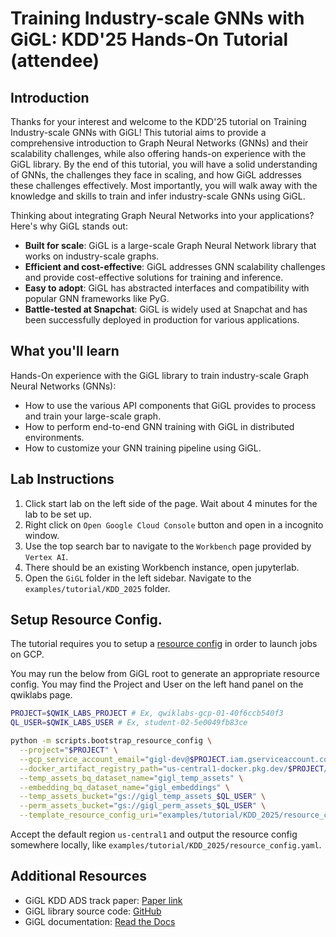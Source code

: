 # Training Industry-scale GNNs with GiGL: KDD'25 Hands-On Tutorial (attendee)

## Introduction

Thanks for your interest and welcome to the KDD'25 tutorial on Training Industry-scale GNNs with GiGL! This tutorial
aims to provide a comprehensive introduction to Graph Neural Networks (GNNs) and their scalability challenges, while
also offering hands-on experience with the GiGL library. By the end of this tutorial, you will have a solid
understanding of GNNs, the challenges they face in scaling, and how GiGL addresses these challenges effectively. Most
importantly, you will walk away with the knowledge and skills to train and infer industry-scale GNNs using GiGL.

Thinking about integrating Graph Neural Networks into your applications? Here's why GiGL stands out:

- **Built for scale**: GiGL is a large-scale Graph Neural Network library that works on industry-scale graphs.
- **Efficient and cost-effective**: GiGL addresses GNN scalability challenges and provide cost-effective solutions for
  training and inference.
- **Easy to adopt**: GiGL has abstracted interfaces and compatibility with popular GNN frameworks like PyG.
- **Battle-tested at Snapchat**: GiGL is widely used at Snapchat and has been successfully deployed in production for
  various applications.

## What you'll learn

Hands-On experience with the GiGL library to train industry-scale Graph Neural Networks (GNNs):

- How to use the various API components that GiGL provides to process and train your large-scale graph.
- How to perform end-to-end GNN training with GiGL in distributed environments.
- How to customize your GNN training pipeline using GiGL.

## Lab Instructions

1. Click start lab on the left side of the page. Wait about 4 minutes for the lab to be set up.
2. Right click on `Open Google Cloud Console` button and open in a incognito window.
3. Use the top search bar to navigate to the `Workbench` page provided by `Vertex AI`.
4. There should be an existing Workbench instance, open jupyterlab.
5. Open the `GiGL` folder in the left sidebar. Navigate to the `examples/tutorial/KDD_2025` folder.

## Setup Resource Config.

The tutorial requires you to setup a [resource config](../../../docs/user_guide/config_guides/resource_config_guide.md)
in order to launch jobs on GCP.

You may run the below from GiGL root to generate an appropriate resource config. You may find the Project and User on
the left hand panel on the qwiklabs page.

```bash
PROJECT=$QWIK_LABS_PROJECT # Ex, qwiklabs-gcp-01-40f6ccb540f3
QL_USER=$QWIK_LABS_USER # Ex, student-02-5e0049fb83ce

python -m scripts.bootstrap_resource_config \
  --project="$PROJECT" \
  --gcp_service_account_email="gigl-dev@$PROJECT.iam.gserviceaccount.com" \
  --docker_artifact_registry_path="us-central1-docker.pkg.dev/$PROJECT/gigl-base-images" \
  --temp_assets_bq_dataset_name="gigl_temp_assets" \
  --embedding_bq_dataset_name="gigl_embeddings" \
  --temp_assets_bucket="gs://gigl_temp_assets_$QL_USER" \
  --perm_assets_bucket="gs://gigl_perm_assets_$QL_USER" \
  --template_resource_config_uri="examples/tutorial/KDD_2025/resource_config.yaml"
```

Accept the default region `us-central1` and output the resource config somewhere locally, like
`examples/tutorial/KDD_2025/resource_config.yaml`.

## Additional Resources

- GiGL KDD ADS track paper: [Paper link](https://arxiv.org/abs/2502.15054)
- GiGL library source code: [GitHub](https://github.com/Snapchat/GiGL/tree/main)
- GiGL documentation: [Read the Docs](https://snapchat.github.io/GiGL/index.html)

